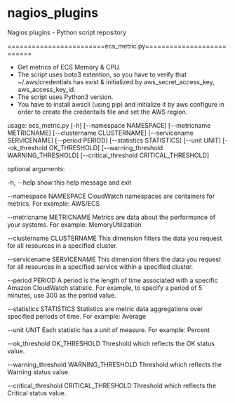 # nagios_plugins
Nagios plugins - Python script repository

========================ecs_metric.py==========================

- Get metrics of ECS Memory & CPU.
- The script uses boto3 extention, so you have to verify that ~/.aws/credentials has exist & initialized by aws_secret_access_key, aws_access_key_id.
- The script uses Python3 version.
- You have to install awscli (using pip) and initialize it by aws configure in order to create the credentails file and set the AWS region.

usage: ecs_metric.py [-h] [--namespace NAMESPACE] [--metricname METRICNAME]
                     [--clustername CLUSTERNAME] [--servicename SERVICENAME]
                     [--period PERIOD] [--statistics STATISTICS] [--unit UNIT]
                     [--ok_threshold OK_THRESHOLD]
                     [--warning_threshold WARNING_THRESHOLD]
                     [--critical_threshold CRITICAL_THRESHOLD]

optional arguments:

  -h, --help            show this help message and exit
  
  --namespace NAMESPACE
                        CloudWatch namespaces are containers for metrics. For
                        example: AWS/ECS
                        
  --metricname METRICNAME
                        Metrics are data about the performance of your
                        systems. For example: MemoryUtilization
                        
  --clustername CLUSTERNAME
                        This dimension filters the data you request for all
                        resources in a specified cluster.
                        
  --servicename SERVICENAME
                        This dimension filters the data you request for all
                        resources in a specified service within a specified
                        cluster.
                        
  --period PERIOD       A period is the length of time associated with a
                        specific Amazon CloudWatch statistic. For example, to
                        specify a period of 5 minutes, use 300 as the period
                        value.
                        
  --statistics STATISTICS
                        Statistics are metric data aggregations over specified
                        periods of time. For example: Average
                        
  --unit UNIT           Each statistic has a unit of measure. For example:
                        Percent
                        
  --ok_threshold OK_THRESHOLD
                        Threshold which reflects the OK status value.
                        
  --warning_threshold WARNING_THRESHOLD
                        Threshold which reflects the Warning status value.
                        
  --critical_threshold CRITICAL_THRESHOLD
                        Threshold which reflects the Critical status value.
